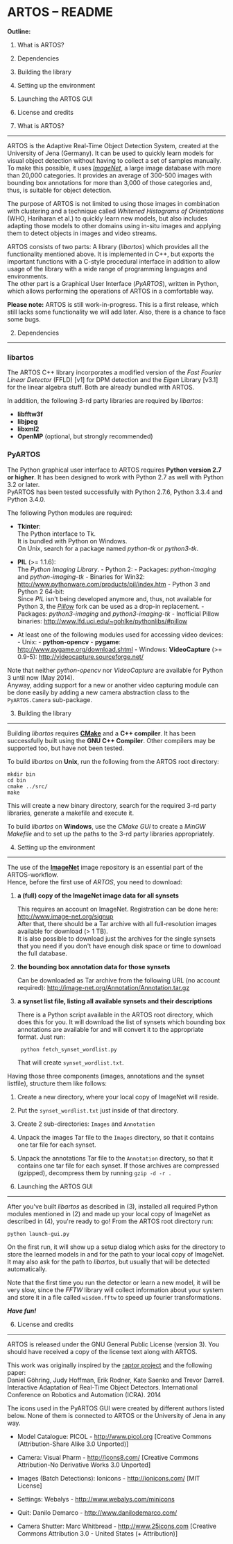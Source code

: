 ARTOS – README
==============

**Outline:**

1. What is ARTOS?
2. Dependencies
3. Building the library
4. Setting up the environment
5. Launching the ARTOS GUI
6. License and credits


1. What is ARTOS?
-----------------

ARTOS is the Adaptive Real-Time Object Detection System, created at the University of Jena (Germany).
It can be used to quickly learn models for visual object detection without having to collect a set of samples manually.
To make this possible, it uses *[ImageNet][3]*, a large image database with more than 20,000 categories.
It provides an average of 300-500 images with bounding box annotations for more than 3,000 of those categories and, thus,
is suitable for object detection.

The purpose of ARTOS is not limited to using those images in combination with clustering and a technique called
*Whitened Histograms of Orientations* (WHO, Hariharan et al.) to quickly learn new models, but also includes adapting those
models to other domains using in-situ images and applying them to detect objects in images and video streams.

ARTOS consists of two parts: A library (*libartos*) which provides all the functionality mentioned above. It is implemented
in C++, but exports the important functions with a C-style procedural interface in addition to allow usage of the library
with a wide range of programming languages and environments.  
The other part is a Graphical User Interface (*PyARTOS*), written in Python, which allows performing the operations of ARTOS
in a comfortable way.

**Please note:** ARTOS is still work-in-progress. This is a first release, which still lacks some functionality we will add
later. Also, there is a chance to face some bugs.


2. Dependencies
---------------

### libartos ###

The ARTOS C++ library incorporates a modified version of the *Fast Fourier Linear Detector* (FFLD) [v1] for DPM detection and the *Eigen* Library [v3.1] for the linear algebra stuff. Both are already bundled with ARTOS.

In addition, the following 3-rd party libraries are required by *libartos*:

- **libfftw3f**
- **libjpeg**
- **libxml2**
- **OpenMP** (optional, but strongly recommended)

### PyARTOS ###

The Python graphical user interface to ARTOS requires **Python version 2.7 or higher**. It has been designed to work with Python 2.7 as well with Python 3.2 or later.  
PyARTOS has been tested successfully with Python 2.7.6, Python 3.3.4 and Python 3.4.0.

The following Python modules are required:

- **Tkinter**:  
  The Python interface to Tk.  
  It is bundled with Python on Windows.  
  On Unix, search for a package named *python-tk* or *python3-tk*.

- **PIL** (>= 1.1.6):  
  The *Python Imaging Library*.
      - Python 2:
          - Packages: *python-imaging* and *python-imaging-tk*
          - Binaries for Win32: http://www.pythonware.com/products/pil/index.htm
      - Python 3 and Python 2 64-bit:  
        Since *PIL* isn't being developed anymore and, thus, not available for Python 3, the *[Pillow][1]* fork can be used as a drop-in replacement.
          - Packages: *python3-imaging* and *python3-imaging-tk*
          - Inofficial Pillow binaries: http://www.lfd.uci.edu/~gohlke/pythonlibs/#pillow

- At least one of the following modules used for accessing video devices:
      - Unix:
          - **python-opencv**
          - **pygame**: http://www.pygame.org/download.shtml
      - Windows: **VideoCapture** (>= 0.9-5): http://videocapture.sourceforge.net/

Note that neither *python-opencv* nor *VideoCapture* are available for Python 3 until now (May 2014).  
Anyway, adding support for a new or another video capturing module can be done easily by adding a new camera abstraction class to the `PyARTOS.Camera` sub-package.


3. Building the library
-----------------------

Building *libartos* requires **[CMake][2]** and a **C++ compiler**. It has been successfully built using the **GNU C++ Compiler**. Other compilers may be supported too, but have not been tested.

To build *libartos* on **Unix**, run the following from the ARTOS root directory:

    mkdir bin
    cd bin
    cmake ../src/
    make

This will create a new binary directory, search for the required 3-rd party libraries, generate a makefile and execute it.

To build *libartos* on **Windows**, use the *CMake GUI* to create a *MinGW Makefile* and to set up the paths to the 3-rd party libraries appropriately.


4. Setting up the environment
-----------------------------

The use of the **[ImageNet][3]** image repository is an essential part of the ARTOS-workflow.  
Hence, before the first use of *ARTOS*, you need to download:

1. **a (full) copy of the ImageNet image data for all synsets**

   This requires an account on ImageNet. Registration can be done here: http://www.image-net.org/signup  
   After that, there should be a Tar archive with all full-resolution images available for download (> 1 TB).  
   It is also possible to download just the archives for the single synsets that you need if you don't have enough disk space
   or time to download the full database.

2. **the bounding box annotation data for those synsets**

   Can be downloaded as Tar archive from the following URL (no account required): http://image-net.org/Annotation/Annotation.tar.gz

3. **a synset list file, listing all available synsets and their descriptions**

   There is a Python script available in the ARTOS root directory, which does this for you. It will download the list of synsets which bounding box annotations are available for and will convert it to the appropriate format. Just run:

        python fetch_synset_wordlist.py

   That will create `synset_wordlist.txt`.

Having those three components (images, annotations and the synset listfile), structure them like follows:

1. Create a new directory, where your local copy of ImageNet will reside.
2. Put the `synset_wordlist.txt` just inside of that directory.
3. Create 2 sub-directories: `Images` and `Annotation`
4. Unpack the images Tar file to the `Images` directory, so that it contains one tar file for each synset.
5. Unpack the annotations Tar file to the `Annotation` directory, so that it contains one tar file for each synset. If those archives are compressed (gzipped), decompress them by running `gzip -d -r .`


5. Launching the ARTOS GUI
--------------------------

After you've built *libartos* as described in (3), installed all required Python modules mentioned in (2) and made up your local copy of ImageNet as described in (4), you're ready to go! From the ARTOS root directory run:

    python launch-gui.py

On the first run, it will show up a setup dialog which asks for the directory to store the learned models in and for the path to your local copy of ImageNet. It may also ask for the path to *libartos*, but usually that will be detected automatically.

Note that the first time you run the detector or learn a new model, it will be very slow, since the *FFTW* library will collect information about your system and store it in a file called `wisdom.fftw` to speed up fourier transformations.

***Have fun!***


6. License and credits
----------------------

ARTOS is released under the GNU General Public License (version 3).
You should have received a copy of the license text along with ARTOS.

This work was originally inspired by the [raptor project][4] and the following paper:  
Daniel Göhring, Judy Hoffman, Erik Rodner, Kate Saenko and Trevor Darrell.
Interactive Adaptation of Real-Time Object Detectors.
International Conference on Robotics and Automation (ICRA). 2014

The icons used in the PyARTOS GUI were created by different authors listed below.
None of them is connected to ARTOS or the University of Jena in any way.

- Model Catalogue: PICOL - http://www.picol.org [Creative Commons (Attribution-Share Alike 3.0 Unported)]
- Camera: Visual Pharm - http://icons8.com/ [Creative Commons Attribution-No Derivative Works 3.0 Unported]
- Images (Batch Detections): Ionicons - http://ionicons.com/ [MIT License]
- Settings: Webalys - http://www.webalys.com/minicons
- Quit: Danilo Demarco - http://www.danilodemarco.com/
- Camera Shutter: Marc Whitbread - http://www.25icons.com [Creative Commons Attribution 3.0 - United States (+ Attribution)]


  [1]: https://github.com/python-imaging/Pillow
  [2]: http://www.cmake.org/
  [3]: http://www.image-net.org/
  [4]: http://raptor.berkeleyvision.org/
